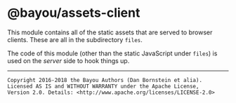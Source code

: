@bayou/assets-client
====================

This module contains all of the static assets that are served to browser
clients. These are all in the subdirectory `files`.

The code of this module (other than the static JavaScript under `files`) is
used on the _server_ side to hook things up.

- - - - - - - - - -

```
Copyright 2016-2018 the Bayou Authors (Dan Bornstein et alia).
Licensed AS IS and WITHOUT WARRANTY under the Apache License,
Version 2.0. Details: <http://www.apache.org/licenses/LICENSE-2.0>
```
